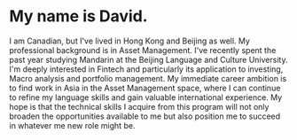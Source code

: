 # My name is David.

I am Canadian, but I've lived in Hong Kong and Beijing as well. My professional background is in Asset Management.
I've recently spent the past year studying Mandarin at the Beijing Language and Culture University. 
I'm deeply interested in Fintech and particularly its application to investing, Macro analysis and portfolio management.
My immediate career ambition is to find work in Asia in the Asset Management space, where I can continue to refine my language skills and gain valuable international experience.
My hope is that the technical skills I acquire from this program will not only broaden the opportunities available to me but also position me to succeed in whatever me new role might be.